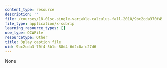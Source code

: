 ```yaml
---
content_type: resource
description: ''
file: /courses/18-01sc-single-variable-calculus-fall-2010/9bc2cda370f45b1c88d46d2c0afc27d6_hjZhPczMkL4.vtt
file_type: application/x-subrip
learning_resource_types: []
ocw_type: OCWFile
resourcetype: Other
title: 3play caption file
uid: 9bc2cda3-70f4-5b1c-88d4-6d2c0afc27d6
---
```

None

